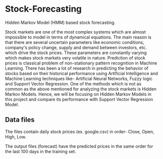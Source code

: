 # Stock-Forecasting
Hidden Markov Model (HMM) based stock forecasting.

Stock markets are one of the most complex systems which are almost impossible to model in terms of dynamical equations. The main reason is that there are several uncertain parameters like economic conditions, company's policy change, supply and demand between investors, etc. which drive the stock prices. These parameters are constantly varying which makes stock markets very volatile in nature. Prediction of stock prices is classical problem of non-stationary pattern recognition in Machine Learning. There has been a lot of research in predicting the behavior of stocks based on their historical performance using Artificial Intelligence and Machine Learning techniques like- Artificial Neural Networks, Fuzzy logic and Support Vector Regression. One of the methods which is not as common as the above mentioned for analyzing the stock markets is Hidden Markov Models. Hence, we will be focusing on Hidden Markov Models in this project and compare its performance with Support Vector Regression Model.

## Data files
The files contain daily stock prices (ex. google.csv) in order- Close, Open, High, Low.

The output files (forecast) have the predicted prices in the same order for the last 100 days in the training set.
